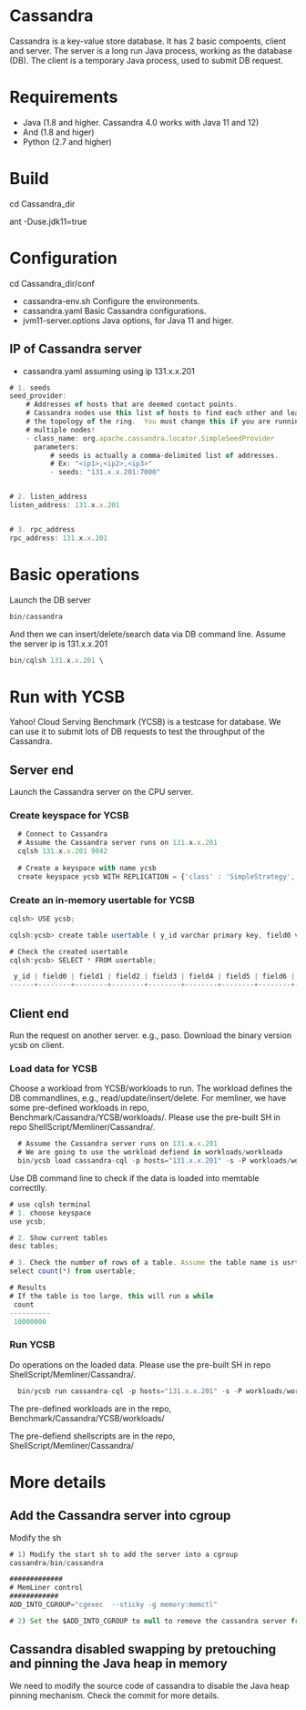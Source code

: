 # Cassandra 
Cassandra is a key-value store database. It has 2 basic compoents, client and server. The server is a long run Java process, working as the database (DB). 
The client is a temporary Java process, used to submit DB request.

# Requirements
- Java (1.8 and higher. Cassandra 4.0 works with Java 11 and 12)
- And (1.8 and higer)
- Python (2.7 and higher)

# Build
cd Cassandra_dir

ant -Duse.jdk11=true

# Configuration
cd Cassandra_dir/conf
- cassandra-env.sh Configure the environments.
- cassandra.yaml Basic Cassandra configurations.
- jvm11-server.options Java options, for Java 11 and higer.

## IP of Cassandra server

- cassandra.yaml assuming using ip 131.x.x.201
```js
# 1. seeds
seed_provider:
    # Addresses of hosts that are deemed contact points.
    # Cassandra nodes use this list of hosts to find each other and learn
    # the topology of the ring.  You must change this if you are running
    # multiple nodes!
    - class_name: org.apache.cassandra.locator.SimpleSeedProvider
      parameters:
          # seeds is actually a comma-delimited list of addresses.
          # Ex: "<ip1>,<ip2>,<ip3>"
          - seeds: "131.x.x.201:7000"


# 2. listen_address
listen_address: 131.x.x.201


# 3. rpc_address 
rpc_address: 131.x.x.201

```


# Basic operations

Launch the DB server
````js
bin/cassandra
````


And then we can insert/delete/search data via DB command line.
Assume the server ip is 131.x.x.201
```js
bin/cqlsh 131.x.x.201 \
```


# Run with YCSB
Yahoo! Cloud Serving Benchmark (YCSB) is a testcase for database. We can use it to submit lots of DB requests to test the throughput of the Cassandra.

## Server end

Launch the Cassandra server on the CPU server.

### Create keyspace for YCSB

```js
  # Connect to Cassandra
  # Assume the Cassandra server runs on 131.x.x.201
  cqlsh 131.x.x.201 9042
  
  # Create a keyspace with name ycsb
  create keyspace ycsb WITH REPLICATION = {'class' : 'SimpleStrategy', 'replication_factor' : 3 };
```

### Create an in-memory usertable for YCSB

```js
cqlsh> USE ycsb;

cqlsh:ycsb> create table usertable ( y_id varchar primary key, field0 varchar, field1 varchar,field2 varchar,field3 varchar,field4 varchar,field5 varchar,field6 varchar,field7 varchar,field8 varchar,field9 varchar);

# Check the created usertable
cqlsh:ycsb> SELECT * FROM usertable;

 y_id | field0 | field1 | field2 | field3 | field4 | field5 | field6 | field7 | field8 | field9
------+--------+--------+--------+--------+--------+--------+--------+--------+--------+--------

```

## Client end

Run the request on another server. e.g., paso.
Download the binary version ycsb on client. 

### Load data for YCSB
Choose a workload from YCSB/workloads to run. The workload defines the DB commandlines, e.g., read/update/insert/delete. 
For memliner, we have some pre-defined workloads in repo, Benchmark/Cassandra/YCSB/workloads/.
Please use the pre-built SH in repo ShellScript/Memliner/Cassandra/.

```js
  # Assume the Cassandra server runs on 131.x.x.201
  # We are going to use the workload defiend in workloads/workloada
  bin/ycsb load cassandra-cql -p hosts="131.x.x.201" -s -P workloads/workloada
```

Use  DB command line to check if the data is loaded into memtable correctlly.

```js
# use cqlsh terminal
# 1. choose keyspace
use ycsb;

# 2. Show current tables
desc tables;

# 3. Check the number of rows of a table. Assume the table name is usrtable.
select count(*) from usertable;

# Results
# If the table is too large, this will run a while
 count
----------
 10000000

```


### Run YCSB

Do operations on the loaded data.
Please use the pre-built SH in repo ShellScript/Memliner/Cassandra/.

```js
  bin/ycsb run cassandra-cql -p hosts="131.x.x.201" -s -P workloads/workloada
```

The pre-defined workloads are in the repo, Benchmark/Cassandra/YCSB/workloads/

The pre-defiend shellscripts are in the repo, ShellScript/Memliner/Cassandra/

# More details

## Add the Cassandra server into cgroup
Modify the sh

```js
# 1) Modify the start sh to add the server into a cgroup
cassandra/bin/cassandra

#############
# MemLiner control
############
ADD_INTO_CGROUP="cgexec  --sticky -g memory:memctl"

# 2) Set the $ADD_INTO_CGROUP to null to remove the cassandra server from cgroup


```


## Cassandra disabled swapping by pretouching and pinning the Java heap in memory
We need to modify the source code of cassandra to disable the Java heap pinning mechanism. Check the commit for more details.





